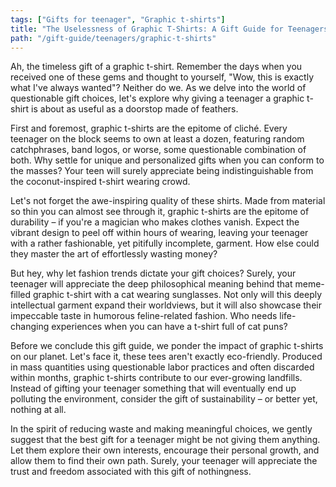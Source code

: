 ```yaml
---
tags: ["Gifts for teenager", "Graphic t-shirts"]
title: "The Uselessness of Graphic T-Shirts: A Gift Guide for Teenagers"
path: "/gift-guide/teenagers/graphic-t-shirts"
---
```


Ah, the timeless gift of a graphic t-shirt. Remember the days when you received one of these gems and thought to yourself, "Wow, this is exactly what I've always wanted"? Neither do we. As we delve into the world of questionable gift choices, let's explore why giving a teenager a graphic t-shirt is about as useful as a doorstop made of feathers.

First and foremost, graphic t-shirts are the epitome of cliché. Every teenager on the block seems to own at least a dozen, featuring random catchphrases, band logos, or worse, some questionable combination of both. Why settle for unique and personalized gifts when you can conform to the masses? Your teen will surely appreciate being indistinguishable from the coconut-inspired t-shirt wearing crowd.

Let's not forget the awe-inspiring quality of these shirts. Made from material so thin you can almost see through it, graphic t-shirts are the epitome of durability – if you're a magician who makes clothes vanish. Expect the vibrant design to peel off within hours of wearing, leaving your teenager with a rather fashionable, yet pitifully incomplete, garment. How else could they master the art of effortlessly wasting money?

But hey, why let fashion trends dictate your gift choices? Surely, your teenager will appreciate the deep philosophical meaning behind that meme-filled graphic t-shirt with a cat wearing sunglasses. Not only will this deeply intellectual garment expand their worldviews, but it will also showcase their impeccable taste in humorous feline-related fashion. Who needs life-changing experiences when you can have a t-shirt full of cat puns?

Before we conclude this gift guide, we ponder the impact of graphic t-shirts on our planet. Let's face it, these tees aren't exactly eco-friendly. Produced in mass quantities using questionable labor practices and often discarded within months, graphic t-shirts contribute to our ever-growing landfills. Instead of gifting your teenager something that will eventually end up polluting the environment, consider the gift of sustainability – or better yet, nothing at all.

In the spirit of reducing waste and making meaningful choices, we gently suggest that the best gift for a teenager might be not giving them anything. Let them explore their own interests, encourage their personal growth, and allow them to find their own path. Surely, your teenager will appreciate the trust and freedom associated with this gift of nothingness.
